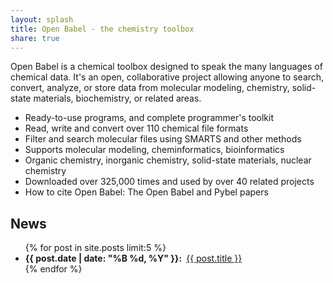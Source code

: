```yaml
---
layout: splash
title: Open Babel - the chemistry toolbox
share: true
---
```


Open Babel is a chemical toolbox designed to speak the many languages of chemical data. It's an open, collaborative project allowing anyone to search, convert, analyze, or store data from molecular modeling, chemistry, solid-state materials, biochemistry, or related areas.

- Ready-to-use programs, and complete programmer's toolkit
- Read, write and convert over 110 chemical file formats
- Filter and search molecular files using SMARTS and other methods
- Supports molecular modeling, cheminformatics, bioinformatics
- Organic chemistry, inorganic chemistry, solid-state materials, nuclear chemistry
- Downloaded over 325,000 times and used by over 40 related projects
- How to cite Open Babel: The Open Babel and Pybel papers

<h2>News</h2>

<ul>
{% for post in site.posts limit:5 %}
  <li><span class="entry-date"><time datetime="{{ post.date | date_to_xmlschema }}"><strong>{{ post.date | date: "%B %d, %Y" }}:&nbsp;</strong></time></span>
<a href="{{ site.url }}{{ post.url }}">{{ post.title }}</a></li>
{% endfor %}
</ul>

